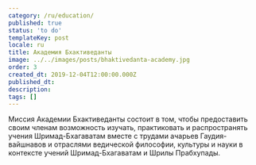 ```yaml
---
category: /ru/education/
published: true
status: 'to do'
templateKey: post
locale: ru
title: Академия Бхактиведанты
image: ../../images/posts/bhaktivedanta-academy.jpg
order: 3
created_dt: 2019-12-04T12:00:00.000Z
published_dt:
description:
tags: []
---
```


Миссия Академии Бхактиведанты состоит в том, чтобы предоставить своим членам возможность изучать, практиковать и распространять учения Шримад-Бхагаватам вместе с трудами
ачарьев Гаудия-вайшнавов и отраслями ведической философии, культуры и науки в контексте учений Шримад-Бхагаватам и Шрилы Прабхупады.

<tbd locale="ru" url="mailto:haribol@mayapur.live"></tbd>
